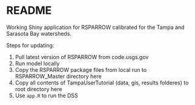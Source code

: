 # README

Working Shiny application for RSPARROW calibrated for the Tampa and Sarasota Bay watersheds. 

Steps for updating:

1. Pull latest version of RSPARROW from code.usgs.gov
1. Run model locally
1. Copy the RSPARROW package files from local run to RSPARROW_Master directory here
1. Copy all contents of TampaUserTutorial (data, gis, results folderes) to root directory here
1. Use `app.R` to run the DSS
